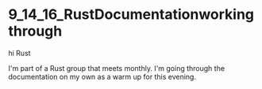 # 9_14_16_RustDocumentationworkingthrough
hi Rust

I'm part of a Rust group that meets monthly. I'm going through the documentation on my own
as a warm up for this evening.

